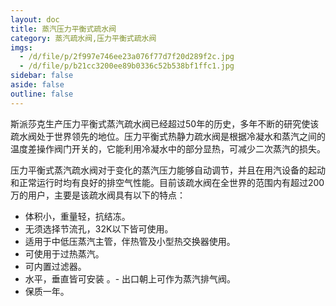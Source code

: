 ```yaml
---
layout: doc
title: 蒸汽压力平衡式疏水阀
category: 蒸汽疏水阀,压力平衡式疏水阀
imgs:
  - /d/file/p/2f997e746ee23a076f77d7f20d289f2c.jpg
  - /d/file/p/b21cc3200ee89b0336c52b538bf1ffc1.jpg
sidebar: false
aside: false
outline: false
---
```


斯派莎克生产压力平衡式蒸汽疏水阀已经超过50年的历史，多年不断的研究使该疏水阀处于世界领先的地位。压力平衡式热静力疏水阀是根据冷凝水和蒸汽之间的温度差操作阀门开关的，它能利用冷凝水中的部分显热，可减少二次蒸汽的损失。

压力平衡式蒸汽疏水阀对于变化的蒸汽压力能够自动调节，并且在用汽设备的起动和正常运行时均有良好的排空气性能。目前该疏水阀在全世界的范围内有超过200万的用户，主要是该疏水阀具有以下的特点：

- 体积小，重量轻，抗结冻。
- 无须选择节流孔，32K以下皆可使用。
- 适用于中低压蒸汽主管，伴热管及小型热交换器使用。
- 可使用于过热蒸汽。
- 可内置过滤器。
- 水平，垂直皆可安装
  。- 出口朝上可作为蒸汽排气阀。
- 保质一年。

<AllProducts category="蒸汽疏水阀,压力平衡式疏水阀" />

